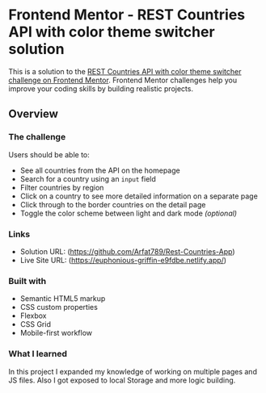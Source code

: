# Frontend Mentor - REST Countries API with color theme switcher solution

This is a solution to the [REST Countries API with color theme switcher challenge on Frontend Mentor](https://www.frontendmentor.io/challenges/rest-countries-api-with-color-theme-switcher-5cacc469fec04111f7b848ca). Frontend Mentor challenges help you improve your coding skills by building realistic projects. 




## Overview

### The challenge

Users should be able to:

- See all countries from the API on the homepage
- Search for a country using an `input` field
- Filter countries by region
- Click on a country to see more detailed information on a separate page
- Click through to the border countries on the detail page
- Toggle the color scheme between light and dark mode *(optional)*


### Links

- Solution URL: (https://github.com/Arfat789/Rest-Countries-App)
- Live Site URL: (https://euphonious-griffin-e9fdbe.netlify.app/)



### Built with

- Semantic HTML5 markup
- CSS custom properties
- Flexbox
- CSS Grid
- Mobile-first workflow


### What I learned

In this project I expanded my knowledge of working on multiple pages and JS files. Also I got exposed to local Storage and more logic building.
